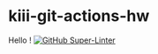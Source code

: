 # kiii-git-actions-hw
Hello !
[![GitHub Super-Linter](https://github.com/emastojanovska/kiii-git-actions-hw/workflows/Lint%20Code%20Base/badge.svg)](https://github.com/marketplace/actions/super-linter)
